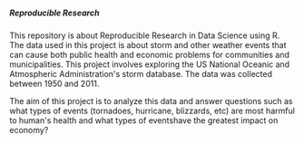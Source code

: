 ##### Reproducible Research
This repository is about Reproducible Research in Data Science using R. The data used in this project is about storm and other weather events that can cause both public
health and economic problems for communities and municipalities. This project involves exploring the US National Oceanic and Atmospheric Administration's storm database. 
The data was collected between 1950 and 2011. 

The aim of this project is to analyze this data and answer questions such as what types of events (tornadoes, hurricane, blizzards, etc)
are most harmful to human's health and what types of eventshave the greatest impact on economy? 
